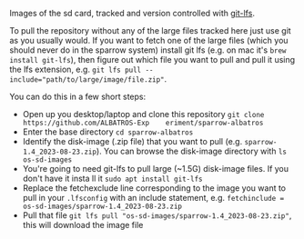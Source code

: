 Images of the sd card, tracked and version controlled with [git-lfs](https://git-lfs.com/). 

To pull the repository without any of the large files tracked here just use git as you usually would. If you want to fetch one of the large files (which you should never do in the sparrow system) install git lfs (e.g. on mac it's `brew install git-lfs`), then figure out which file you want to pull and pull it using the lfs extension, e.g. `git lfs pull --include="path/to/large/image/file.zip"`. 


You can do this in a few short steps:

- Open up you desktop/laptop and clone this repository `git clone https://github.com/ALBATROS-Exp    eriment/sparrow-albatros` 
- Enter the base directory `cd sparrow-albatros`
- Identify the disk-image (.zip file) that you want to pull (e.g. `sparrow-1.4_2023-08-23.zip`).     You can browse the disk-image directory with `ls os-sd-images`
- You're going to need git-lfs to pull large (~1.5G) disk-image files. If you don't have it insta    ll it `sudo apt install git-lfs`
- Replace the fetchexclude line corresponding to the image you want to pull in your `.lfsconfig`     with an include statement, e.g. `fetchinclude = os-sd-images/sparrow-1.4_2023-08-23.zip` 
- Pull that file `git lfs pull "os-sd-images/sparrow-1.4_2023-08-23.zip"`, this will download the     image file 



